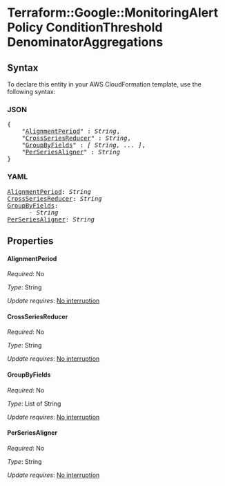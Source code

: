# Terraform::Google::MonitoringAlertPolicy ConditionThreshold DenominatorAggregations

## Syntax

To declare this entity in your AWS CloudFormation template, use the following syntax:

### JSON

<pre>
{
    "<a href="#alignmentperiod" title="AlignmentPeriod">AlignmentPeriod</a>" : <i>String</i>,
    "<a href="#crossseriesreducer" title="CrossSeriesReducer">CrossSeriesReducer</a>" : <i>String</i>,
    "<a href="#groupbyfields" title="GroupByFields">GroupByFields</a>" : <i>[ String, ... ]</i>,
    "<a href="#perseriesaligner" title="PerSeriesAligner">PerSeriesAligner</a>" : <i>String</i>
}
</pre>

### YAML

<pre>
<a href="#alignmentperiod" title="AlignmentPeriod">AlignmentPeriod</a>: <i>String</i>
<a href="#crossseriesreducer" title="CrossSeriesReducer">CrossSeriesReducer</a>: <i>String</i>
<a href="#groupbyfields" title="GroupByFields">GroupByFields</a>: <i>
      - String</i>
<a href="#perseriesaligner" title="PerSeriesAligner">PerSeriesAligner</a>: <i>String</i>
</pre>

## Properties

#### AlignmentPeriod

_Required_: No

_Type_: String

_Update requires_: [No interruption](https://docs.aws.amazon.com/AWSCloudFormation/latest/UserGuide/using-cfn-updating-stacks-update-behaviors.html#update-no-interrupt)

#### CrossSeriesReducer

_Required_: No

_Type_: String

_Update requires_: [No interruption](https://docs.aws.amazon.com/AWSCloudFormation/latest/UserGuide/using-cfn-updating-stacks-update-behaviors.html#update-no-interrupt)

#### GroupByFields

_Required_: No

_Type_: List of String

_Update requires_: [No interruption](https://docs.aws.amazon.com/AWSCloudFormation/latest/UserGuide/using-cfn-updating-stacks-update-behaviors.html#update-no-interrupt)

#### PerSeriesAligner

_Required_: No

_Type_: String

_Update requires_: [No interruption](https://docs.aws.amazon.com/AWSCloudFormation/latest/UserGuide/using-cfn-updating-stacks-update-behaviors.html#update-no-interrupt)


